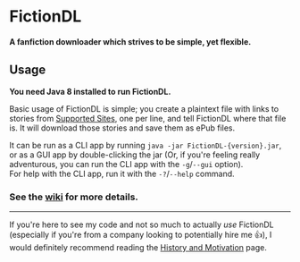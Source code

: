 # FictionDL
#### A fanfiction downloader which strives to be simple, yet flexible.

## Usage
**You need Java 8 installed to run FictionDL.**

Basic usage of FictionDL is simple; you create a plaintext file with links to stories from [Supported Sites](../../wiki/Supported-Sites), one per line, and tell FictionDL where that file is. It will download those stories and save them as ePub files.

It can be run as a CLI app by running `java -jar FictionDL-{version}.jar`, or as a GUI app by double-clicking the jar (Or, if you're feeling really adventurous, you can run the CLI app with the `-g`/`--gui` option).  
For help with the CLI app, run it with the `-?`/`--help` command.

### See the [wiki](../../wiki/) for more details.
---
If you're here to see my code and not so much to actually *use* FictionDL (especially if you're from a company looking to potentially hire me 👍), I would definitely recommend reading the [History and Motivation](../../wiki/History-and-Motivation) page.
